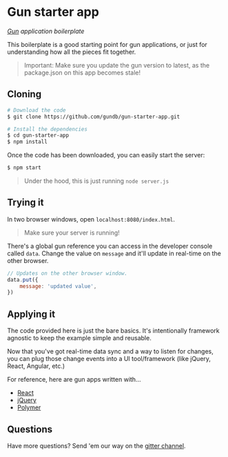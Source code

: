 # Gun starter app
*[Gun](https://github.com/amark/gun) application boilerplate*

This boilerplate is a good starting point for gun applications, or just for understanding how all the pieces fit together.

> Important: Make sure you update the gun version to latest, as the package.json on this app becomes stale!

## Cloning
```sh
# Download the code
$ git clone https://github.com/gundb/gun-starter-app.git

# Install the dependencies
$ cd gun-starter-app
$ npm install
```

Once the code has been downloaded, you can easily start the server:

```sh
$ npm start
```

> Under the hood, this is just running `node server.js`

## Trying it
In two browser windows, open `localhost:8080/index.html`.

> Make sure your server is running!

There's a global gun reference you can access in the developer console called `data`. Change the value on `message` and it'll update in real-time on the other browser.

```js
// Updates on the other browser window.
data.put({
	message: 'updated value',
})
```

## Applying it
The code provided here is just the bare basics. It's intentionally framework agnostic to keep the example simple and reusable.

Now that you've got real-time data sync and a way to listen for changes, you can plug those change events into a UI tool/framework (like jQuery, React, Angular, etc.)

For reference, here are gun apps written with...

- [React](https://github.com/PsychoLlama/connect-four)
- [jQuery](https://github.com/alvaro911/chat)
- [Polymer](https://github.com/Stefdv/Gun-Server-CMS-App)

## Questions
Have more questions? Send 'em our way on the [gitter channel](http://gitter.im/amark/gun/).
